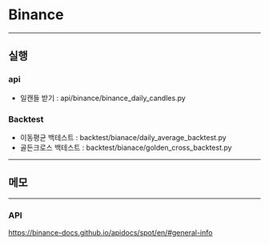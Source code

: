 # Binance

---

## 실행

### api

-   일캔들 받기 : api/binance/binance_daily_candles.py

### Backtest

-   이동평균 백테스트 : backtest/bianace/daily_average_backtest.py
-   골든크로스 백테스트 : backtest/bianace/golden_cross_backtest.py

---

## 메모

---

### API

https://binance-docs.github.io/apidocs/spot/en/#general-info
